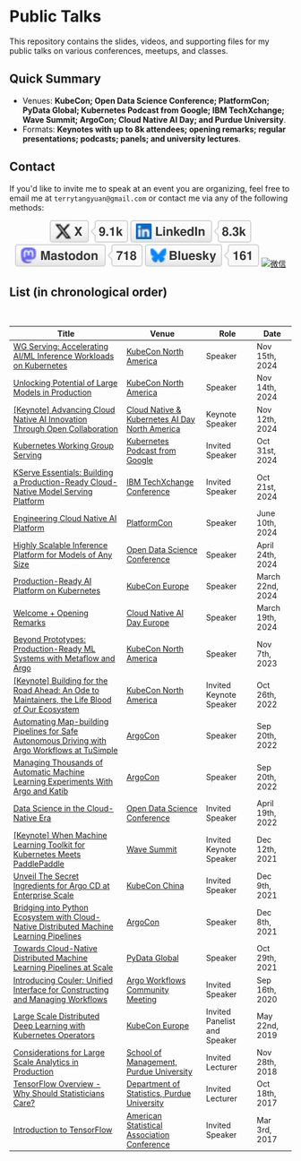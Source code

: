 # Public Talks

This repository contains the slides, videos, and supporting files for my public talks on various conferences, meetups, and classes.

## Quick Summary

* Venues: **KubeCon; Open Data Science Conference; PlatformCon; PyData Global; Kubernetes Podcast from Google; IBM TechXchange; Wave Summit; ArgoCon; Cloud Native AI Day; and Purdue University**.
* Formats: **Keynotes with up to 8k attendees; opening remarks; regular presentations; podcasts; panels; and university lectures**.

## Contact

If you'd like to invite me to speak at an event you are organizing, feel free to email me at `terrytangyuan@gmail.com` or contact me via any of the following methods:

<div align="center">
  <a href="https://twitter.com/TerryTangYuan"><img src="https://raw.githubusercontent.com/terrytangyuan/terrytangyuan/master/imgs/twitter.svg" alt="Twitter"></a>
  <a href="https://www.linkedin.com/in/terrytangyuan"><img src="https://raw.githubusercontent.com/terrytangyuan/terrytangyuan/master/imgs/linkedin.svg" alt="LinkedIn"></a>
  <a rel="me" href="https://fosstodon.org/@terrytangyuan"><img src="https://raw.githubusercontent.com/terrytangyuan/terrytangyuan/master/imgs/mastodon.svg" alt="Mastodon"></a>
  <a href="https://bsky.app/profile/terrytangyuan.bsky.social"><img src="https://raw.githubusercontent.com/terrytangyuan/terrytangyuan/master/imgs/bluesky.svg" alt="Bluesky"></a>
  <a href="https://raw.githubusercontent.com/terrytangyuan/terrytangyuan/master/imgs/wechat-qr-code.png"><img src="https://raw.githubusercontent.com/terrytangyuan/terrytangyuan/master/imgs/wechat.svg" alt="微信"></a>
</div>

## List (in chronological order)

<br/>

| Title | Venue | Role | Date |
| ----- | ----- | ------ | ---- |
| [WG Serving: Accelerating AI/ML Inference Workloads on Kubernetes](talks/kubecon-na-2024-wg-serving) | [KubeCon North America](https://events.linuxfoundation.org/kubecon-cloudnativecon-north-america/) | Speaker | Nov 15th, 2024 |
| [Unlocking Potential of Large Models in Production](talks/kubecon-na-2024-unlocking-potential-of-large-models-in-production) | [KubeCon North America](https://events.linuxfoundation.org/kubecon-cloudnativecon-north-america/) | Speaker | Nov 14th, 2024 |
| [[Keynote] Advancing Cloud Native AI Innovation Through Open Collaboration](talks/cloud-native-ai-day-2024-keynote-advancing-cloud-native-ai-innovation-through-open-collaboration) | [Cloud Native & Kubernetes AI Day North America](https://events.linuxfoundation.org/kubecon-cloudnativecon-north-america/co-located-events/cloud-native-kubernetes-ai-day/) | Keynote Speaker | Nov 12th, 2024 |
| [Kubernetes Working Group Serving](https://kubernetespodcast.com/episode/240-wg-serving/) | [Kubernetes Podcast from Google](https://kubernetespodcast.com/) | Invited Speaker | Oct 31st, 2024 |
| [KServe Essentials: Building a Production-Ready Cloud-Native Model Serving Platform](talks/kserve-essentials-ibm-techxchange-2024) | [IBM TechXchange Conference](https://www.ibm.com/community/ibm-techxchange-conference/) | Invited Speaker | Oct 21st, 2024 |
| [Engineering Cloud Native AI Platform](talks/platform-con-2024-engineering-cloud-native-ai-platform) | [PlatformCon](https://platformcon.com/) | Speaker | June 10th, 2024 |
| [Highly Scalable Inference Platform for Models of Any Size](talks/odsc-2024-highly-scalable-inference-platform) | [Open Data Science Conference](https://odsc.com/boston/) | Speaker | April 24th, 2024 |
| [Production-Ready AI Platform on Kubernetes](talks/kubecon-europe-2024-production-ai-platform-on-k8s) | [KubeCon Europe](https://events.linuxfoundation.org/kubecon-cloudnativecon-north-america/) | Speaker | March 22nd, 2024 |
| [Welcome + Opening Remarks](talks/kubecon-europe-2024-cloud-native-ai-day) | [Cloud Native AI Day Europe](https://events.linuxfoundation.org/kubecon-cloudnativecon-north-america/) | Speaker | March 19th, 2024 |
| [Beyond Prototypes: Production-Ready ML Systems with Metaflow and Argo](talks/kubecon-na-2023-metaflow-argo) | [KubeCon North America](https://events.linuxfoundation.org/kubecon-cloudnativecon-north-america/) | Speaker | Nov 7th, 2023 |
| [[Keynote] Building for the Road Ahead: An Ode to Maintainers, the Life Blood of Our Ecosystem](talks/kubecon-na-2022-keynote-fireside-chat) | [KubeCon North America](https://events.linuxfoundation.org/kubecon-cloudnativecon-north-america/) | Invited Keynote Speaker | Oct 26th, 2022 |
| [Automating Map-building Pipelines for Safe Autonomous Driving with Argo Workflows at TuSimple](talks/argocon-autonomous-driving-tusimple-2022) | [ArgoCon](https://events.linuxfoundation.org/argocon/) | Speaker | Sep 20th, 2022 |
| [Managing Thousands of Automatic Machine Learning Experiments With Argo and Katib](talks/argocon-automl-experiments-2022) | [ArgoCon](https://events.linuxfoundation.org/argocon/) | Speaker | Sep 20th, 2022 |
| [Data Science in the Cloud-Native Era](talks/data-science-in-the-cloud-native-era-odsc-2022) | [Open Data Science Conference](https://odsc.com/boston/) | Invited Speaker | April 19th, 2022 |
| [[Keynote] When Machine Learning Toolkit for Kubernetes Meets PaddlePaddle](talks/when-machine-learning-toolkit-for-kubernetes-meets-paddlepaddle-wave-summit-2021) | [Wave Summit](https://www.wavesummit.com.cn/) | Invited Keynote Speaker | Dec 12th, 2021 |
| [Unveil The Secret Ingredients for Argo CD at Enterprise Scale](talks/unveil-the-secret-ingredients-for-argo-cd-at-enterprise-scale-kubecon-china-2021) | [KubeCon China](https://www.lfasiallc.com/kubecon-cloudnativecon-open-source-summit-china/) | Invited Speaker | Dec 9th, 2021 |
| [Bridging into Python Ecosystem with Cloud-Native Distributed Machine Learning Pipelines](talks/bridging-into-python-ecosystem-with-cloud-native-distributed-machine-learning-pipelines-argocon-2021) | [ArgoCon](https://argoproj.github.io/argocon21/) | Speaker | Dec 8th, 2021 |
| [Towards Cloud-Native Distributed Machine Learning Pipelines at Scale](talks/towards-cloud-native-distributed-machine-learning-pipelines-at-scale-pydata-global-2021) | [PyData Global](https://pydata.org/global2021/) | Speaker | Oct 29th, 2021 |
| [Introducing Couler: Unified Interface for Constructing and Managing Workflows](talks/introducing-couler-unified-interface-for-constructing-and-managing-workflows-argo-workflows-community-meeting) | [Argo Workflows Community Meeting](https://argoproj.github.io/) | Invited Speaker | Sep 16th, 2020 |
| [Large Scale Distributed Deep Learning with Kubernetes Operators](talks/large-scale-distributed-deep-learning-with-kubernetes-operators-kubecon-europe-2019) | [KubeCon Europe](https://events.linuxfoundation.org/kubecon-cloudnativecon-europe/) | Invited Panelist and Speaker | May 22nd, 2019 |
| [Considerations for Large Scale Analytics in Production](talks/considerations-for-large-scale-analytics-in-production-purdue) | [School of Management, Purdue University](https://www.purdue.edu/) | Invited Lecturer | Nov 28th, 2018 |
| [TensorFlow Overview - Why Should Statisticians Care?](talks/tensorflow-overview-why-should-statisticians-care-purdue) | [Department of Statistics, Purdue University](https://www.purdue.edu/) | Invited Lecturer | Oct 18th, 2017 |
| [Introduction to TensorFlow](talks/introduction-to-tensorflow-asa-conference) | [American Statistical Association Conference](https://www.amstat.org/) | Invited Speaker | Mar 3rd, 2017 |
